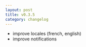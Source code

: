 ```yaml
---
layout: post
title: v0.3.5
category: changelog
---
```

- improve locales (french, english)
- improve notifications
